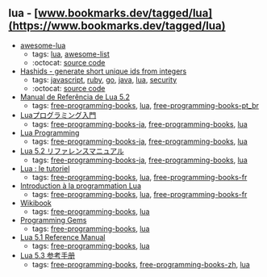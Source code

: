lua - [www.bookmarks.dev/tagged/lua](https://www.bookmarks.dev/tagged/lua)
---
* [awesome-lua](https://github.com/LewisJEllis/awesome-lua#readme)
    * tags: [lua](../tagged/lua.md), [awesome-list](../tagged/awesome-list.md)
    * :octocat: [source code](https://github.com/LewisJEllis/awesome-lua)
* [Hashids - generate short unique ids from integers](https://hashids.org/)
    * tags: [javascript](../tagged/javascript.md), [ruby](../tagged/ruby.md), [go](../tagged/go.md), [java](../tagged/java.md), [lua](../tagged/lua.md), [security](../tagged/security.md)
    * :octocat: [source code](https://github.com/ivanakimov/hashids.js)
* [Manual de Referência de Lua 5.2](http://www.lua.org/manual/5.2/pt/)
    * tags: [free-programming-books](../tagged/free-programming-books.md), [lua](../tagged/lua.md), [free-programming-books-pt_br](../tagged/free-programming-books-pt_br.md)
* [Luaプログラミング入門](http://densan-labs.net/tech/lua/)
    * tags: [free-programming-books-ja](../tagged/free-programming-books-ja.md), [free-programming-books](../tagged/free-programming-books.md), [lua](../tagged/lua.md)
* [Lua Programming](http://www.geocities.jp/m_hiroi/light/lua.html)
    * tags: [free-programming-books-ja](../tagged/free-programming-books-ja.md), [free-programming-books](../tagged/free-programming-books.md), [lua](../tagged/lua.md)
* [Lua 5.2 リファレンスマニュアル](http://milkpot.sakura.ne.jp/lua/lua52_manual_ja.html)
    * tags: [free-programming-books-ja](../tagged/free-programming-books-ja.md), [free-programming-books](../tagged/free-programming-books.md), [lua](../tagged/lua.md)
* [Lua : le tutoriel](http://wxlua.developpez.com/tutoriels/lua/general/cours-complet/)
    * tags: [free-programming-books](../tagged/free-programming-books.md), [lua](../tagged/lua.md), [free-programming-books-fr](../tagged/free-programming-books-fr.md)
* [Introduction à la programmation Lua](http://www.luteus.biz/Download/LoriotPro_Doc/LUA/LUA_Training_FR/Introduction_Programmation.html)
    * tags: [free-programming-books](../tagged/free-programming-books.md), [lua](../tagged/lua.md), [free-programming-books-fr](../tagged/free-programming-books-fr.md)
* [Wikibook](https://en.wikibooks.org/wiki/Lua_Programming)
    * tags: [free-programming-books](../tagged/free-programming-books.md), [lua](../tagged/lua.md)
* [Programming Gems](http://www.lua.org/gems/)
    * tags: [free-programming-books](../tagged/free-programming-books.md), [lua](../tagged/lua.md)
* [Lua 5.1 Reference Manual](http://www.lua.org/manual/5.1/)
    * tags: [free-programming-books](../tagged/free-programming-books.md), [lua](../tagged/lua.md)
* [Lua 5.3 参考手册](http://www.w3cschool.cc/manual/lua53doc/contents.html)
    * tags: [free-programming-books](../tagged/free-programming-books.md), [free-programming-books-zh](../tagged/free-programming-books-zh.md), [lua](../tagged/lua.md)
